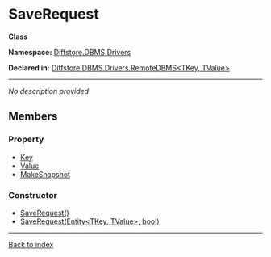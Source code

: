 # SaveRequest

**Class**

**Namespace:** [Diffstore.DBMS.Drivers](Diffstore.DBMS.Drivers.md)

**Declared in:** [Diffstore.DBMS.Drivers.RemoteDBMS&lt;TKey, TValue&gt;](Diffstore.DBMS.Drivers.RemoteDBMS{TKey,TValue}.md)

------


*No description provided*

## Members

### Property
* [Key](Diffstore.DBMS.Drivers.RemoteDBMS{TKey,TValue}.SaveRequest.Key.md)
* [Value](Diffstore.DBMS.Drivers.RemoteDBMS{TKey,TValue}.SaveRequest.Value.md)
* [MakeSnapshot](Diffstore.DBMS.Drivers.RemoteDBMS{TKey,TValue}.SaveRequest.MakeSnapshot.md)

### Constructor
* [SaveRequest()](Diffstore.DBMS.Drivers.RemoteDBMS{TKey,TValue}.SaveRequest.SaveRequest().md)
* [SaveRequest(Entity&lt;TKey, TValue&gt;, bool)](Diffstore.DBMS.Drivers.RemoteDBMS{TKey,TValue}.SaveRequest.SaveRequest(Entity{TKey,TValue},bool).md)

------

[Back to index](index.md)